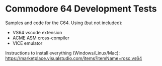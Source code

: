 # Commodore 64 Development Tests

Samples and code for the C64. Using (but not included):
- VS64 vscode extension
- ACME ASM cross-compiler
- VICE emulator

Instructions to install everything (Windows/Linux/Mac):
https://marketplace.visualstudio.com/items?itemName=rosc.vs64
